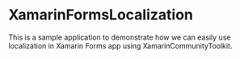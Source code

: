 # XamarinFormsLocalization
This is a sample application to demonstrate how we can easily use localization in Xamarin Forms app using  XamarinCommunityToolkit.


